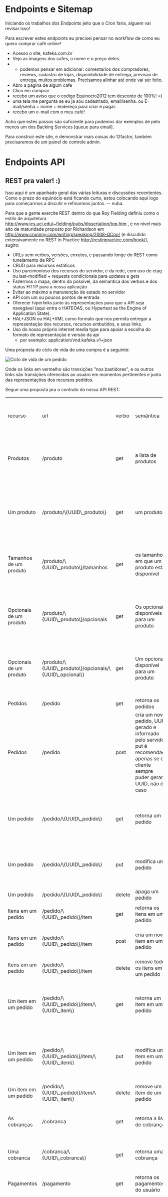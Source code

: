 Endpoints e Sitemap
==================

Iniciando os trabalhos dos Endpoints jeito que o Cron faria, alguem vai revisar isso!

Para escrever estes endpoints eu precisei pensar no workflow de como eu quero comprar café online!

  * Acesso o site, kafeka.com.br
  * Vejo as imagens dos cafes, o nome e o preço deles.
  *
      * podemos pensar em adicionar: comentarios dos compradores, reviews, cadastro de lojas, disponibilidade de entrega, previsao de entrega, muitos problemas. Precisamos alinhar até onde vai ser feito.
  * Abro a pagina de algum cafe
  * Clico em comprar
  * recebo um aviso que o codigo Equinocio2012 tem desconto de 100%! =)
  * uma tela me pergunta se eu ja sou cadastrado, email/senha. ou E-mail/senha + nome + endereço para criar e pagar.
  * recebo um e-mail com o meu café!


Acho que estes passos são suficiente para podemos dar exemplos de pelo menos um dos Backing Services [queue para email].

Para construir este site, e demonstrar mais coisas do 12factor, também precisaremos de um painel de controle admin.

# Endpoints API

## REST pra valer! :)

Isso aqui é um apanhado geral das várias leituras e discussões recententes.  Como o prazo do equinócio está ficando curto, estou colocando aqui logo para começarmos a discutir e refinarmos juntos. -- nuba.

Para que a gente exercite REST dentro do que Roy Fielding definiu como o estilo de arquitetura http://www.ics.uci.edu/~fielding/pubs/dissertation/top.htm , e no nível mais alto de maturidade proposto por Richardson em http://www.crummy.com/writing/speaking/2008-QCon/ (e discutido extensivamente no REST in Practice http://restinpractice.com/book/), sugiro:

  * URLs sem verbos, versões, enxutos, e passando longe do REST como tunelamento de RPC
  * CRUD para recursos estáticos
  * Uso parcimonioso dos recursos do servidor, e da rede, com uso de etag ou last-modified + requests condicionais para updates e gets
  * Fazermos o mapa, dentro do possível, da semantica dos verbos e dos status HTTP para a nossa aplicação
  * Evitar ao máximo a manutenção de estado no servidor
  * API com um ou poucos pontos de entrada
  * Oferecer hiperlinks junto às representações para que a API seja navegável (aqui entra o HATEOAS, ou Hypertext as the Engine of Application State).
  * HAL+JSON ou HAL+XML como formato que nos permita entregar a representação dos recursos, recursos embutidos, e seus links.
  * Uso do nosso próprio internet media type para apoiar a escolha do formato de representação e versão da api
     * por exemplo: application/vnd.kafeka.v1+json 

Uma proposta do ciclo de vida de uma compra é a seguinte:

![Ciclo de vida de um pedido](http://stastu.com/stuff/kafeka/kafeka.png)

Onde os links em vermelho são transições "nos bastidores", e os outros links são transições oferecidas ao usuáro em momentos pertinentes e junto das representações dos recursos pedidos.

Segue uma proposta pra o contrato da nossa API REST:


<table>
<tr>
<td></td>
<td></td>
<td></td>
<td></td>
<td></td>
<td></td>
<td></td>
<td></td>
</tr>
<tr>
<td>recurso</td>
<td>url</td>
<td>verbo</td>
<td>semântica</td>
<td>links ou recursos embutidos na resposta</td>
<td>notas</td>
<td>re: cache</td>
<td>requer autenticacao, autorizacao?</td>
</tr>
<tr>
<td>Produtos</td>
<td>/produto</td>
<td>get</td>
<td>a lista de produtos</td>
<td></td>
<td></td>
<td></td>
<td>amarrar autenticacao em openid ou oauth,<br />autorizar apenas os pedidos do usuario</td>
</tr>
<tr>
<td></td>
<td></td>
<td></td>
<td></td>
<td></td>
<td></td>
<td></td>
<td></td>
</tr>
<tr>
<td>Um produto</td>
<td>/produto/\{UUID\_produto\}</td>
<td>get</td>
<td>um produto</td>
<td>\* opcionais<br />\* tamanhos</td>
<td></td>
<td>e-tag relativo ao conjunto: produto, opcionais e tamanhos. ou last-modified</td>
<td>não</td>
</tr>
<tr>
<td>Tamanhos de um produto</td>
<td>/produto/\{UUID\_produto\}/tamanhos</td>
<td>get</td>
<td>os tamanhos em que um produto está disponível</td>
<td>\* produto</td>
<td></td>
<td>e-tag relativo ao conjunto: produto, opcionais e tamanhos. ou last-modified</td>
<td>não</td>
</tr>
<tr>
<td>Opcionais de um produto</td>
<td>/produto/\{UUID\_produto\}/opcionais</td>
<td>get</td>
<td>Os opcionais disponíveis para um produto</td>
<td>\* produto</td>
<td></td>
<td>e-tag relativo ao conjunto: produto, opcionais e tamanhos. ou last-modified</td>
<td>não</td>
</tr>
<tr>
<td>Opcionais de um produto</td>
<td>/produto/\{UUID\_produto\}/opcionais/\{UUID\_opcional\}</td>
<td>get</td>
<td>Um opcional disponível para um produto</td>
<td>\* produto</td>
<td></td>
<td>e-tag relativo ao conjunto: produto, opcionais e tamanhos. ou last-modified</td>
<td>não</td>
</tr>
<tr>
<td></td>
<td></td>
<td></td>
<td></td>
<td></td>
<td></td>
<td></td>
<td></td>
</tr>
<tr>
<td>Pedidos</td>
<td>/pedido</td>
<td>get</td>
<td>retorna os pedidos</td>
<td></td>
<td></td>
<td></td>
<td>sim</td>
</tr>
<tr>
<td>Pedidos</td>
<td>/pedido</td>
<td>post</td>
<td>cria um novo pedido, UUID gerado e informado pelo servidor, put é recomendado apenas se o cliente sempre puder gerar o UUID, não é o caso</td>
<td></td>
<td>retorna no header Location: o endereço do pedido criado</td>
<td></td>
<td>sim</td>
</tr>
<tr>
<td></td>
<td></td>
<td></td>
<td></td>
<td></td>
<td></td>
<td></td>
<td></td>
</tr>
<tr>
<td>Um pedido</td>
<td>/pedido/\{UUID\_pedido\}</td>
<td>get</td>
<td>retorna um pedido</td>
<td>\* Itens de um pedido<br />\* a cobrança<br />\* o recibo ou pagamento</td>
<td></td>
<td>usar e-tag ou last-modified</td>
<td>sim</td>
</tr>
<tr>
<td>Um pedido</td>
<td>/pedido/\{UUID\_pedido\}</td>
<td>put</td>
<td>modifica um pedido</td>
<td>\* Itens de um pedido<br />\* a cobrança<br />\* o recibo ou pagamento</td>
<td>a representação completa do pedido é enviada e recebida</td>
<td>usar e-tag ou last-modified</td>
<td>sim</td>
</tr>
<tr>
<td>Um pedido</td>
<td>/pedido/\{UUID\_pedido\}</td>
<td>delete</td>
<td>apaga um pedido</td>
<td></td>
<td></td>
<td></td>
<td>sim</td>
</tr>
<tr>
<td></td>
<td></td>
<td></td>
<td></td>
<td></td>
<td></td>
<td></td>
<td></td>
</tr>
<tr>
<td>Itens em um pedido</td>
<td>/pedido/\{UUID\_pedido\}/item</td>
<td>get</td>
<td>retorna os itens em um pedido</td>
<td>lista de itens em um pedido</td>
<td></td>
<td>usar e-tag ou last-modified</td>
<td>sim</td>
</tr>
<tr>
<td>Itens em um pedido</td>
<td>/pedido/\{UUID\_pedido\}/item</td>
<td>post</td>
<td>cria um novo item em um pedido</td>
<td></td>
<td>retorna no header Location: o endereço do item criado</td>
<td></td>
<td>sim</td>
</tr>
<tr>
<td>Itens em um pedido</td>
<td>/pedido/\{UUID\_pedido\}/item</td>
<td>delete</td>
<td>remove todos os itens em um pedido</td>
<td></td>
<td></td>
<td></td>
<td>sim</td>
</tr>
<tr>
<td>Um item em um pedido</td>
<td>/pedido/\{UUID\_pedido\}/item/\{UUID\_item\}</td>
<td>get</td>
<td>retorna um item em um pedido</td>
<td>\* o pedido<br />\* o produto<br />\* o tamanho<br />\* os opcionais</td>
<td>a representação completa do pedido é enviada e recebida</td>
<td></td>
<td>sim</td>
</tr>
<tr>
<td>Um item em um pedido</td>
<td>/pedido/\{UUID\_pedido\}/item/\{UUID\_item\}</td>
<td>put</td>
<td>modifica um item em um pedido</td>
<td>\* o pedido<br />\* o produto<br />\* o tamanho<br />\* os opcionais</td>
<td>a representação completa do pedido é enviada e recebida</td>
<td></td>
<td>sim</td>
</tr>
<tr>
<td>Um item em um pedido</td>
<td>/pedido/\{UUID\_pedido\}/item/\{UUID\_item\}</td>
<td>delete</td>
<td>remove um item de um pedido</td>
<td></td>
<td></td>
<td></td>
<td>sim</td>
</tr>
<tr>
<td></td>
<td></td>
<td></td>
<td></td>
<td></td>
<td></td>
<td></td>
<td></td>
</tr>
<tr>
<td>As cobranças</td>
<td>/cobranca</td>
<td>get</td>
<td>retorna a lista de cobranças</td>
<td>\* pagamento ou recibo<br />\* pedido</td>
<td></td>
<td>sim, presumindo: imutáveis, sempre válidas.</td>
<td>sim</td>
</tr>
<tr>
<td>Uma cobranca</td>
<td>/cobranca/\{UUID\_cobranca\}</td>
<td>get</td>
<td>retorna uma cobrança</td>
<td></td>
<td></td>
<td>sim, presumindo: imutáveis, sempre válidas.</td>
<td>sim</td>
</tr>
<tr>
<td></td>
<td></td>
<td></td>
<td></td>
<td></td>
<td></td>
<td></td>
<td></td>
</tr>
<tr>
<td>Pagamentos</td>
<td>/pagamento</td>
<td>get</td>
<td>retorna os pagamentos do usuário</td>
<td></td>
<td></td>
<td></td>
<td>sim</td>
</tr>
<tr>
<td>Pagamentos</td>
<td>/pagamento</td>
<td>post</td>
<td>cria um pagamento</td>
<td>\* a cobrança</td>
<td>decidir: se o pagamento não for aceito: <br />\* vamos retorna um status de erro agora; ou<br />\* vamos criar o recurso mesmo assim, mas sinalizar isso para o usuário através de alguma propriedade?</td>
<td></td>
<td>sim</td>
</tr>
<tr>
<td>Um pagamento</td>
<td>/pagamento/\{UUID\_pagamento\}</td>
<td>get</td>
<td>retorna um pagamento</td>
<td>\* a cobrança<br />\* o recibo, se houver</td>
<td></td>
<td>e-tag ou last-modified</td>
<td>sim</td>
</tr>
<tr>
<td>Um pagamento</td>
<td>/pagamento/\{UUID\_pagamento\}</td>
<td>put</td>
<td>modifica um pagamento</td>
<td>\* a cobrança<br />\* o recibo, se houver</td>
<td>só faz sentido o usuário modificar um pagamento que não tenha sido aprovado, estamos então falando de tentativas de pagamento</td>
<td></td>
<td>sim</td>
</tr>
<tr>
<td>Um pagamento</td>
<td>/pagamento/\{UUID\_pagamento\}</td>
<td>delete</td>
<td>apaga um pagamento</td>
<td>\* a cobrança<br />\* o recibo, se houver</td>
<td>só faz sentido o usuário modificar um pagamento que não tenha sido aprovado, estamos então falando de tentativas de pagamento</td>
<td></td>
<td>sim</td>
</tr>
<tr>
<td></td>
<td></td>
<td></td>
<td></td>
<td></td>
<td></td>
<td></td>
<td></td>
</tr>
<tr>
<td>Recibos</td>
<td>/recibo</td>
<td>get</td>
<td>retorna os recibos</td>
<td></td>
<td></td>
<td>e-tag ou last-modified</td>
<td>sim</td>
</tr>
<tr>
<td>Um recibo</td>
<td>/recibo/\{UUID\_recibo\}</td>
<td>get</td>
<td>retorna um recibo</td>
<td>\* a cobrança<br />\* o pagamento<br />\* o pedido</td>
<td></td>
<td>e-tag ou last-modified</td>
<td>sim</td>
</tr>
</table>





## (segue API proposta inicialmente)

:METHOD | URI                  | Params                |Description|Return|
|------:|----------------------|-----------------------|-----------|------|
|GET    |/v1/api/produtos             |  -   | lista dos produtos|{ produtos : [ { nome: cafe123, id: 3, preco: 5.55 } ], message: ok  }|
|GET    |/v1/api/produtos/<id>        | - | retorna um produto | { produto : { nome: cafe123, id: 3, preco: 5.55 }, comentarios: [ { user_id: 123, mensagem: gostei do sabor bla bla } ], message: ok  }|
|POST   |/v1/api/efetuar_pagamento    | { codigo_promocional: '123', compra_id: 123  } | efetua a compra, add queue e-mail | { message: ok } |
|POST   |/v1/api/clientes        | { email: 'rento.cron@xpto.com', nome: 'a name', senha: fuba } | ... | { message: ok } |
|POST   |/v1/api/clientes/login       | { email: 'rento.cron@xpto.com', senha: fuba } | ... | { message: ok } |
|POST   |/v1/api/produtos             | { nome: 'kafe gostoso', preco: 3.20, loja: 1 }, <Imagem> | cadastra o produto, role=admin | { message: ok } |


# URL Sitemap

:METHOD | URI                  | CONTENT               |Description|
|------:|----------------------|-----------------------|-----------|
|GET    | / | - | homepage, consulta os produtos, cria session |
|GET    | /logout      | - | destroi a sessao, rediciona para home|
|POST   | /login | email, senha | faz o login e atualiza session |
|GET    | /carrinho | | mostra os itens no carrinho com a opcao de digitar o codigo promocional e confirmar o pagamento |
|POST   | /carrinho/produto | { produto_id : 1 } | adiciona o produto no carrinho |
|DELETE | /carrinho/produto/<id> | - | remove o produto no carrinho |
|PUT    | /carrinho/produto/<id> | { qtde: nova_qtde}  | atualiza a quantidade do produto no carrinho|
|GET    | /carrinho/produto/<id> | - | na verdade, nao precisa! pois o GET /carrinho retornara todos os produtos para evitar querys...|
|GET    | /cliente/recuperar_senha | - | pergunta e-mail |
|POST   | /cliente/recuperar_senha | {email:x} | envia email com chave para resetar|
|GET    | /cliente/resetar_senha | ?email=xpto&chave=<sha1> | confere a chave, exibe formulario|
|POST   | /cliente/resetar_senha | {email=xpto, chave=<sha1>, senha1, senha2} | ... |








Template do site eu pensei nesse daqui: http://www.freewebsitetemplates.com/preview/clothesfashion/ é simples, da pra por uns cafes no lugar da mulher, e na interface do admin usar o twitter.github.com/bootstrap/ mesmo
